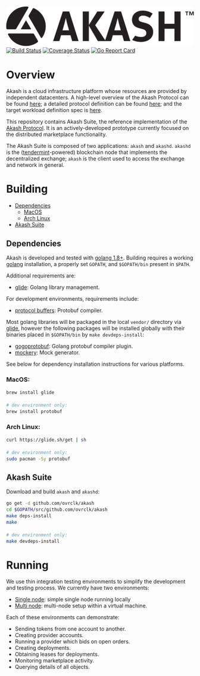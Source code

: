 [![Akash](_docs/img/logo-label-black.svg "Akash")](#overview)
[![Build Status](https://travis-ci.org/ovrclk/akash.svg?branch=master)](https://travis-ci.org/ovrclk/akash)
[![Coverage Status](https://coveralls.io/repos/github/ovrclk/akash/badge.svg?branch=master)](https://coveralls.io/github/ovrclk/akash?branch=master)
[![Go Report Card](https://goreportcard.com/badge/github.com/ovrclk/akash)](https://goreportcard.com/report/github.com/ovrclk/akash)

# Overview

Akash is a cloud infrastructure platform whose resources are provided
by independent datacenters.  A high-level overview of the Akash Protocol
can be found [here](https://akash.network/paper.pdf); a detailed
protocol definition can be found [here](_docs/design.md); and the target
workload definition spec is [here](_docs/sdl.md).

This repository contains Akash Suite, the reference implementation of the
[Akash Protocol](https://akash.network/paper.pdf).  It is an actively-developed
prototype currently focused on the distributed marketplace functionality.

The Akash Suite is composed of two applications: `akash` and `akashd`.  `akashd`
is the ([tendermint](https://github.com/tendermint/tendermint)-powered) blockchain node that
implements the decentralized exchange; `akash` is the client used to access the exchange and network
in general.

# Building

 * [Dependencies](#dependencies)
   * [MacOS](#macos)
   * [Arch Linux](#arch-linux)
 * [Akash Suite](#akash-suite)

## Dependencies

 Akash is developed and tested with [golang 1.8+](https://golang.org/).  Building requires a working [golang](https://golang.org/) installation, a properly set `GOPATH`, and `$GOPATH/bin` present in `$PATH`.

 Additional requirements are:

 * [glide](https://github.com/Masterminds/glide): Golang library management.

For development environments, requirements include:

 * [protocol buffers](https://developers.google.com/protocol-buffers/): Protobuf compiler.

 Most golang libraries will be packaged in the local `vendor/` directory via [glide](https://github.com/Masterminds/glide), however the following packages will
 be installed globally with their binaries placed in `$GOPATH/bin` by `make devdeps-install`:

 * [gogoprotobuf](https://github.com/gogo/protobuf): Golang protobuf compiler plugin.
 * [mockery](https://github.com/vektra/mockery): Mock generator.

 See below for dependency installation instructions for various platforms.

### MacOS:

```sh
brew install glide

# dev environment only:
brew install protobuf
```

### Arch Linux:

```sh
curl https://glide.sh/get | sh

# dev environment only:
sudo pacman -Sy protobuf
```

## Akash Suite

Download and build `akash` and `akashd`:

```sh
go get -d github.com/ovrclk/akash
cd $GOPATH/src/github.com/ovrclk/akash
make deps-install
make

# dev environment only:
make devdeps-install
```

# Running

We use thin integration testing environments to simplify
the development and testing process.  We currently have two environments:

* [Single node](_run/single): simple single node running locally
* [Multi node](_run/multi): multi-node setup within a virtual machine.

Each of these environments can demonstrate:

* Sending tokens from one account to another.
* Creating provider accounts.
* Running a provider which bids on open orders.
* Creating deployments.
* Obtaining leases for deployments.
* Monitoring marketplace activity.
* Querying details of all objects.
